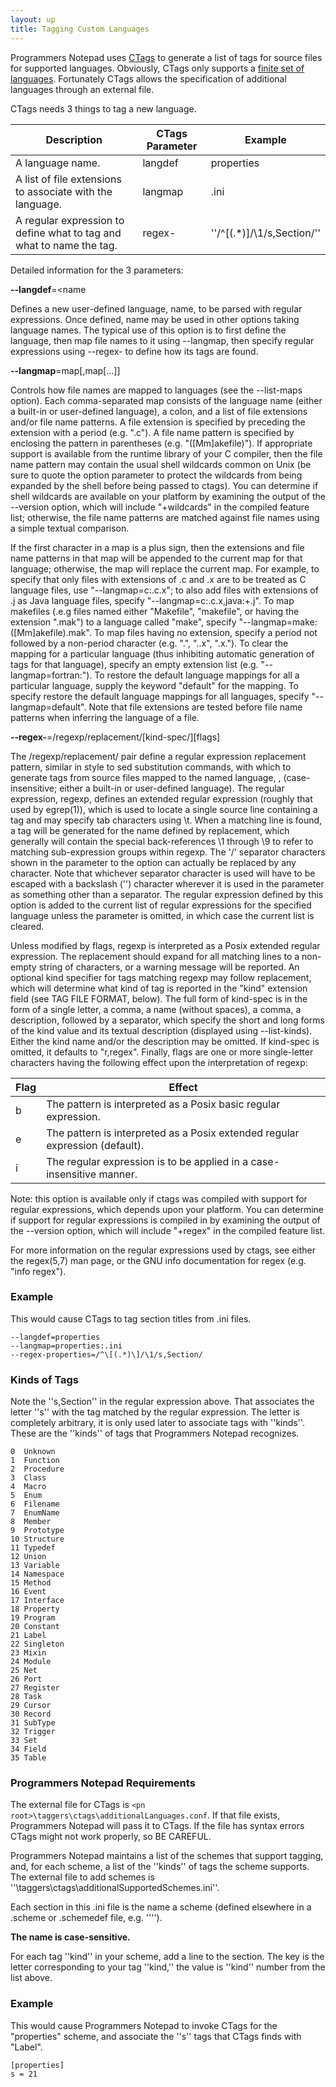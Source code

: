 ```yaml
---
layout: up
title: Tagging Custom Languages
---
```


Programmers Notepad uses [CTags](http://ctags.sourceforge.net/) to generate a list of tags for source files for supported languages. Obviously, CTags only supports a [finite set of languages](http://ctags.sourceforge.net/languages.html). Fortunately CTags allows the specification of additional languages through an external file.

CTags needs 3 things to tag a new language.

| Description | CTags Parameter | Example |
| --- | --- | --- |
| A language name. | langdef | properties |
| A list of file extensions to associate with the language. | langmap | .ini |
| A regular expression to define what to tag and what to name the tag. | regex-<NAME> | ''/^\[(.*)\]/\1/s,Section/'' |


Detailed information for the 3 parameters:

**--langdef**=<name

Defines a new user-defined language, name, to be parsed with regular expressions. Once defined, name may be used in other options taking language names. The typical use of this option is to first define the language, then map file names to it using --langmap, then specify regular expressions using --regex-<LANG> to define how its tags are found.

**--langmap**=map[,map[...]]

Controls how file names are mapped to languages (see the --list-maps option). Each comma-separated map consists of the language name (either a built-in or user-defined language), a colon, and a list of file extensions and/or file name patterns. A file extension is specified by preceding the extension with a period (e.g. ".c"). A file name pattern is specified by enclosing the pattern in parentheses (e.g. "([Mm]akefile)"). If appropriate support is available from the runtime library of your C compiler, then the file name pattern may contain the usual shell wildcards common on Unix (be sure to quote the option parameter to protect the wildcards from being expanded by the shell before being passed to ctags). You can determine if shell wildcards are available on your platform by examining the output of the --version option, which will include "+wildcards" in the compiled feature list; otherwise, the file name patterns are matched against file names using a simple textual comparison.

If the first character in a map is a plus sign, then the extensions and file name patterns in that map will be appended to the current map for that language; otherwise, the map will replace the current map. For example, to specify that only files with extensions of .c and .x are to be treated as C language files, use "--langmap=c:.c.x"; to also add files with extensions of .j as Java language files, specify "--langmap=c:.c.x,java:+.j". To map makefiles (.e.g files named either "Makefile", "makefile", or having the extension ".mak") to a language called "make", specify "--langmap=make:([Mm]akefile).mak". To map files having no extension, specify a period not followed by a non-period character (e.g. ".", "..x", ".x."). To clear the mapping for a particular language (thus inhibiting automatic generation of tags for that language), specify an empty extension list (e.g. "--langmap=fortran:"). To restore the default language mappings for all a particular language, supply the keyword "default" for the mapping. To specify restore the default language mappings for all languages, specify "--langmap=default". Note that file extensions are tested before file name patterns when inferring the language of a file.

**--regex-<LANG>**=/regexp/replacement/[kind-spec/][flags]

The /regexp/replacement/ pair define a regular expression replacement pattern, similar in style to sed substitution commands, with which to generate tags from source files mapped to the named language, <LANG>, (case-insensitive; either a built-in or user-defined language). The regular expression, regexp, defines an extended regular expression (roughly that used by egrep(1)), which is used to locate a single source line containing a tag and may specify tab characters using \t. When a matching line is found, a tag will be generated for the name defined by replacement, which generally will contain the special back-references \1 through \9 to refer to matching sub-expression groups within regexp. The '/' separator characters shown in the parameter to the option can actually be replaced by any character. Note that whichever separator character is used will have to be escaped with a backslash ('\') character wherever it is used in the parameter as something other than a separator. The regular expression defined by this option is added to the current list of regular expressions for the specified language unless the parameter is omitted, in which case the current list is cleared.

Unless modified by flags, regexp is interpreted as a Posix extended regular expression. The replacement should expand for all matching lines to a non-empty string of characters, or a warning message will be reported. An optional kind specifier for tags matching regexp may follow replacement, which will determine what kind of tag is reported in the "kind" extension field (see TAG FILE FORMAT, below). The full form of kind-spec is in the form of a single letter, a comma, a name (without spaces), a comma, a description, followed by a separator, which specify the short and long forms of the kind value and its textual description (displayed using --list-kinds). Either the kind name and/or the description may be omitted. If kind-spec is omitted, it defaults to "r,regex". Finally, flags are one or more single-letter characters having the following effect upon the interpretation of regexp:

|Flag|Effect|
|---|---|
|b|The pattern is interpreted as a Posix basic regular expression.|
|e|The pattern is interpreted as a Posix extended regular expression (default).|
|i|The regular expression is to be applied in a case-insensitive manner.|

Note: this option is available only if ctags was compiled with support for regular expressions, which depends upon your platform. You can determine if support for regular expressions is compiled in by examining the output of the --version option, which will include "+regex" in the compiled feature list.

For more information on the regular expressions used by ctags, see either the regex(5,7) man page, or the GNU info documentation for regex (e.g. "info regex").

### Example
This would cause CTags to tag section titles from .ini files.

```
--langdef=properties
--langmap=properties:.ini
--regex-properties=/^\[(.*)\]/\1/s,Section/
```

### Kinds of Tags
Note the ''s,Section'' in the regular expression above. That associates the letter ''s'' with the tag matched by the regular expression. The letter is completely arbitrary, it is only used later to associate tags with ''kinds''. These are the ''kinds'' of tags that Programmers Notepad recognizes.

```
0  Unknown
1  Function
2  Procedure
3  Class
4  Macro
5  Enum
6  Filename
7  EnumName
8  Member
9  Prototype
10 Structure
11 Typedef
12 Union
13 Variable
14 Namespace
15 Method
16 Event
17 Interface
18 Property
19 Program
20 Constant
21 Label
22 Singleton
23 Mixin
24 Module
25 Net
26 Port
27 Register
28 Task
29 Cursor
30 Record
31 SubType
32 Trigger
33 Set
34 Field
35 Table
```

### Programmers Notepad Requirements
The external file for CTags is `<pn root>\taggers\ctags\additionalLanguages.conf`. If that file exists, Programmers Notepad will pass it to CTags. If the file has syntax errors CTags might not work properly, so BE CAREFUL.

Programmers Notepad maintains a list of the schemes that support tagging, and, for each scheme, a list of the ''kinds'' of tags the scheme supports. The external file to add schemes is ''<pn root>\taggers\ctags\additionalSupportedSchemes.ini''.

Each section in this .ini file is the name a scheme (defined elsewhere in a .scheme or .schemedef file, e.g. ''<language name="properties">'').

**The name is case-sensitive.**

For each tag ''kind'' in your scheme, add a line to the section.
The key is the  letter corresponding to your tag ''kind,'' the value is ''kind'' number from the list above.

### Example
This would cause Programmers Notepad to invoke CTags for the "properties" scheme, and associate the ''s'' tags that CTags finds with "Label".

```
[properties]
s = 21
```
